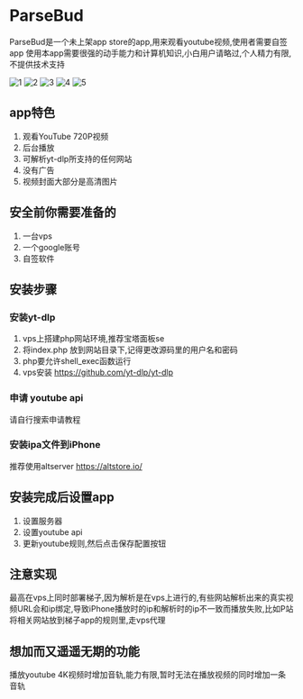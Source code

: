 # ParseBud

ParseBud是一个未上架app store的app,用来观看youtube视频,使用者需要自签app
使用本app需要很强的动手能力和计算机知识,小白用户请略过,个人精力有限,不提供技术支持

![1](https://raw.githubusercontent.com/m3u8playlist/ParseBud/main/1.jpg)
![2](https://raw.githubusercontent.com/m3u8playlist/ParseBud/main/2.jpg)
![3](https://raw.githubusercontent.com/m3u8playlist/ParseBud/main/3.jpg)
![4](https://raw.githubusercontent.com/m3u8playlist/ParseBud/main/4.jpg)
![5](https://raw.githubusercontent.com/m3u8playlist/ParseBud/main/5.jpg)


## app特色

1. 观看YouTube 720P视频
2. 后台播放
3. 可解析yt-dlp所支持的任何网站
4. 没有广告
5. 视频封面大部分是高清图片

## 安全前你需要准备的

1. 一台vps
2. 一个google账号
3. 自签软件


## 安装步骤

### 安装yt-dlp

1. vps上搭建php网站环境,推荐宝塔面板se
2. 将index.php 放到网站目录下,记得更改源码里的用户名和密码
3. php要允许shell_exec函数运行
4. vps安装 https://github.com/yt-dlp/yt-dlp

### 申请 youtube api

请自行搜索申请教程

### 安装ipa文件到iPhone

推荐使用altserver
https://altstore.io/

## 安装完成后设置app
1. 设置服务器
2. 设置youtube api
3. 更新youtube规则,然后点击保存配置按钮


## 注意实现
最高在vps上同时部署梯子,因为解析是在vps上进行的,有些网站解析出来的真实视频URL会和ip绑定,导致iPhone播放时的ip和解析时的ip不一致而播放失败,比如P站
将相关网站放到梯子app的规则里,走vps代理


## 想加而又遥遥无期的功能

播放youtube 4K视频时增加音轨,能力有限,暂时无法在播放视频的同时增加一条音轨

